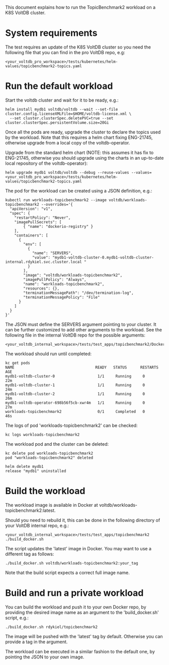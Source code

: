 This document explains how to run the TopicBenchmark2 workload on a K8S VoltDB cluster.

# System requirements

The test requires an update of the K8S VoltDB cluster so you need the following file that you can find in the pro VoltDB repo, e.g:

    <your_voltdb_pro_workspace>/tests/kubernetes/helm-values/topicbenchmark2-topics.yaml

# Run the default workload

Start the voltdb cluster and wait for it to be ready, e.g.:

    helm install mydb1 voltdb/voltdb --wait --set-file cluster.config.licenseXMLFile=$HOME/voltdb-license.xml \
      --set cluster.clusterSpec.deletePVC=true --set cluster.clusterSpec.persistentVolume.size=20Gi

Once all the pods are ready, upgrade the cluster to declare the topics used by the workload. Note that this requires a helm chart fixing ENG-21745, otherwise upgrade from a local copy of the voltdb-operator.  

Upgrade from the standard helm chart (NOTE: this assumes it has fix to ENG-21745, otherwise you should upgrade using the charts in an up-to-date local repository of the voltdb-operator):

    helm upgrade mydb1 voltdb/voltdb --debug --reuse-values --values=<your_voltdb_pro_workspace>/tests/kubernetes/helm-values/topicbenchmark2-topics.yaml

The pod for the workload can be created using a JSON definition, e.g.:

    kubectl run workloads-topicbenchmark2 --image voltdb/workloads-topicbenchmark2 --overrides='{
      "apiVersion": "v1",
      "spec": {
        "restartPolicy": "Never",
        "imagePullSecrets": [
            { "name": "dockerio-registry" }
        ],
        "containers": [
          {
            "env": [
              {
                "name": "SERVERS",
                "value": "mydb1-voltdb-cluster-0.mydb1-voltdb-cluster-internal.rdykiel.svc.cluster.local "
              }
            ],
            "image": "voltdb/workloads-topicbenchmark2",
            "imagePullPolicy": "Always",
            "name": "workloads-topicbenchmark2",
            "resources": {},
            "terminationMessagePath": "/dev/termination-log",
            "terminationMessagePolicy": "File"
          }
        ]
      }
    }'

The JSON must define the SERVERS argument pointing to your cluster. It can be further customized to add other arguments to the workload. See the following file in the internal VoltDB repo for the possible arguments:

    <your_voltdb_internal_workspace>/tests/test_apps/topicbenchmark2/Dockerfile

The workload should run until completed:

    kc get pods
    NAME                                    READY   STATUS      RESTARTS   AGE
    mydb1-voltdb-cluster-0                   1/1     Running     0          22m
    mydb1-voltdb-cluster-1                   1/1     Running     0          24m
    mydb1-voltdb-cluster-2                   1/1     Running     0          26m
    mydb1-voltdb-operator-698b56f5cb-xwr4m   1/1     Running     0          27m
    workloads-topicbenchmark2                0/1     Completed   0          46s

The logs of pod 'workloads-topicbenchmark2' can be checked:

    kc logs workloads-topicbenchmark2

The workload pod and the cluster can be deleted:

    kc delete pod workloads-topicbenchmark2
    pod "workloads-topicbenchmark2" deleted

    helm delete mydb1
    release "mydb1" uninstalled

# Build the workload

The workload image is available in Docker at voltdb/workloads-topicbenchmark2:latest.

Should you need to rebuild it, this can be done in the following directory of your VoltDB internal repo, e.g.:

    <your_voltdb_internal_workspace>/tests/test_apps/topicbenchmark2
    ./build_docker.sh

The script updates the 'latest' image in Docker. You may want to use a different tag as follows:

    ./build_docker.sh voltdb/workloads-topicbenchmark2:your_tag

Note that the build script expects a correct full image name.

# Build and run a private workload

You can build the workload and push it to your own Docker repo, by providing the desired image name as an argument to the 'build_docker.sh' script, e.g.:

    ./build_docker.sh rdykiel/topicbenchmark2

The image will be pushed with the 'latest' tag by default. Otherwise you can provide a tag in the argument.  

The workload can be executed in a similar fashion to the default one, by pointing the JSON to your own image.
